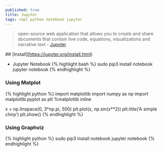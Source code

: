 ```yaml
---
published: true
title: Jupyter
tags: repl python notebook jupyter
---
```

> open-source web application that allows you to create and share documents that contain live code, equations, visualizations and narrative text - [Jupyter](https://jupyter.org/index.html)

## [Install][https://jupyter.org/install.html)

- Jupyter Notebook
{% highlight bash %}
sudo pip3 install notebook
jupyter notebook
{% endhighlight %}

### Using Matplot

{% highlight python %}
import matplotlib
import numpy as np
import matplotlib.pyplot as plt
%matplotlib inline

x = np.linspace(0, 3*np.pi, 500)
plt.plot(x, np.sin(x**2))
plt.title('A simple chirp')
plt.show()
{% endhighlight %}

### Using Graphviz

{% highlight python %}
sudo pip3 install notebook
jupyter notebook
{% endhighlight %}
